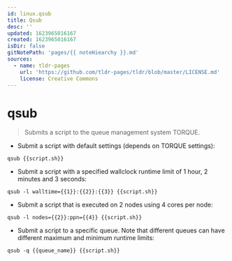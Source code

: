 ```yaml
---
id: linux.qsub
title: Qsub
desc: ''
updated: 1623965016167
created: 1623965016167
isDir: false
gitNotePath: 'pages/{{ noteHiearchy }}.md'
sources:
  - name: tldr-pages
    url: 'https://github.com/tldr-pages/tldr/blob/master/LICENSE.md'
    license: Creative Commons
---
```

# qsub

> Submits a script to the queue management system TORQUE.

- Submit a script with default settings (depends on TORQUE settings):

`qsub {{script.sh}}`

- Submit a script with a specified wallclock runtime limit of 1 hour, 2 minutes and 3 seconds:

`qsub -l walltime={{1}}:{{2}}:{{3}} {{script.sh}}`

- Submit a script that is executed on 2 nodes using 4 cores per node:

`qsub -l nodes={{2}}:ppn={{4}} {{script.sh}}`

- Submit a script to a specific queue. Note that different queues can have different maximum and minimum runtime limits:

`qsub -q {{queue_name}} {{script.sh}}`

